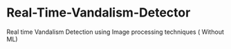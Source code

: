 # Real-Time-Vandalism-Detector
Real time Vandalism Detection using Image processing techniques ( Without ML)
